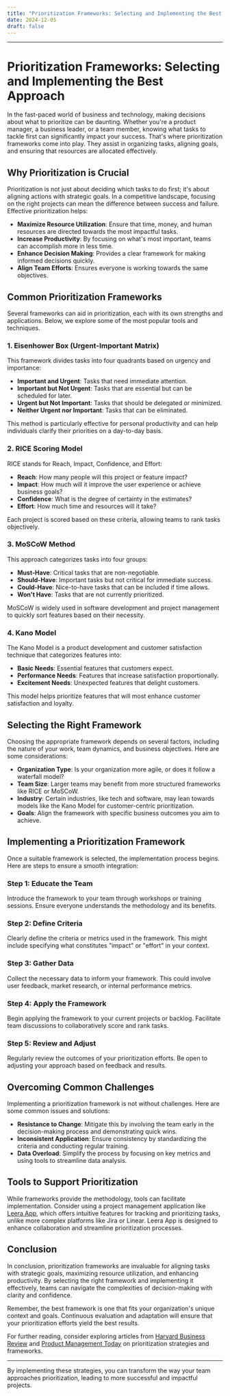 ```yaml
---
title: "Prioritization Frameworks: Selecting and Implementing the Best Approach"
date: 2024-12-05
draft: false
---
```

---

# Prioritization Frameworks: Selecting and Implementing the Best Approach

In the fast-paced world of business and technology, making decisions about what to prioritize can be daunting. Whether you're a product manager, a business leader, or a team member, knowing what tasks to tackle first can significantly impact your success. That's where prioritization frameworks come into play. They assist in organizing tasks, aligning goals, and ensuring that resources are allocated effectively.

## Why Prioritization is Crucial

Prioritization is not just about deciding which tasks to do first; it's about aligning actions with strategic goals. In a competitive landscape, focusing on the right projects can mean the difference between success and failure. Effective prioritization helps:

- **Maximize Resource Utilization**: Ensure that time, money, and human resources are directed towards the most impactful tasks.
- **Increase Productivity**: By focusing on what's most important, teams can accomplish more in less time.
- **Enhance Decision Making**: Provides a clear framework for making informed decisions quickly.
- **Align Team Efforts**: Ensures everyone is working towards the same objectives.

## Common Prioritization Frameworks

Several frameworks can aid in prioritization, each with its own strengths and applications. Below, we explore some of the most popular tools and techniques.

### 1. Eisenhower Box (Urgent-Important Matrix)

This framework divides tasks into four quadrants based on urgency and importance:

- **Important and Urgent**: Tasks that need immediate attention.
- **Important but Not Urgent**: Tasks that are essential but can be scheduled for later.
- **Urgent but Not Important**: Tasks that should be delegated or minimized.
- **Neither Urgent nor Important**: Tasks that can be eliminated.

This method is particularly effective for personal productivity and can help individuals clarify their priorities on a day-to-day basis.

### 2. RICE Scoring Model

RICE stands for Reach, Impact, Confidence, and Effort:

- **Reach**: How many people will this project or feature impact?
- **Impact**: How much will it improve the user experience or achieve business goals?
- **Confidence**: What is the degree of certainty in the estimates?
- **Effort**: How much time and resources will it take?

Each project is scored based on these criteria, allowing teams to rank tasks objectively.

### 3. MoSCoW Method

This approach categorizes tasks into four groups:

- **Must-Have**: Critical tasks that are non-negotiable.
- **Should-Have**: Important tasks but not critical for immediate success.
- **Could-Have**: Nice-to-have tasks that can be included if time allows.
- **Won't Have**: Tasks that are not currently prioritized.

MoSCoW is widely used in software development and project management to quickly sort features based on their necessity.

### 4. Kano Model

The Kano Model is a product development and customer satisfaction technique that categorizes features into:

- **Basic Needs**: Essential features that customers expect.
- **Performance Needs**: Features that increase satisfaction proportionally.
- **Excitement Needs**: Unexpected features that delight customers.

This model helps prioritize features that will most enhance customer satisfaction and loyalty.

## Selecting the Right Framework

Choosing the appropriate framework depends on several factors, including the nature of your work, team dynamics, and business objectives. Here are some considerations:

- **Organization Type**: Is your organization more agile, or does it follow a waterfall model?
- **Team Size**: Larger teams may benefit from more structured frameworks like RICE or MoSCoW.
- **Industry**: Certain industries, like tech and software, may lean towards models like the Kano Model for customer-centric prioritization.
- **Goals**: Align the framework with specific business outcomes you aim to achieve.

## Implementing a Prioritization Framework

Once a suitable framework is selected, the implementation process begins. Here are steps to ensure a smooth integration:

### Step 1: Educate the Team

Introduce the framework to your team through workshops or training sessions. Ensure everyone understands the methodology and its benefits.

### Step 2: Define Criteria

Clearly define the criteria or metrics used in the framework. This might include specifying what constitutes "impact" or "effort" in your context.

### Step 3: Gather Data

Collect the necessary data to inform your framework. This could involve user feedback, market research, or internal performance metrics.

### Step 4: Apply the Framework

Begin applying the framework to your current projects or backlog. Facilitate team discussions to collaboratively score and rank tasks.

### Step 5: Review and Adjust

Regularly review the outcomes of your prioritization efforts. Be open to adjusting your approach based on feedback and results.

## Overcoming Common Challenges

Implementing a prioritization framework is not without challenges. Here are some common issues and solutions:

- **Resistance to Change**: Mitigate this by involving the team early in the decision-making process and demonstrating quick wins.
- **Inconsistent Application**: Ensure consistency by standardizing the criteria and conducting regular training.
- **Data Overload**: Simplify the process by focusing on key metrics and using tools to streamline data analysis.

## Tools to Support Prioritization

While frameworks provide the methodology, tools can facilitate implementation. Consider using a project management application like [Leera App](https://leera.app), which offers intuitive features for tracking and prioritizing tasks, unlike more complex platforms like Jira or Linear. Leera App is designed to enhance collaboration and streamline prioritization processes.

## Conclusion

In conclusion, prioritization frameworks are invaluable for aligning tasks with strategic goals, maximizing resource utilization, and enhancing productivity. By selecting the right framework and implementing it effectively, teams can navigate the complexities of decision-making with clarity and confidence.

Remember, the best framework is one that fits your organization's unique context and goals. Continuous evaluation and adaptation will ensure that your prioritization efforts yield the best results.

For further reading, consider exploring articles from [Harvard Business Review](https://hbr.org) and [Product Management Today](https://www.productmanagementtoday.com) on prioritization strategies and frameworks.

---

By implementing these strategies, you can transform the way your team approaches prioritization, leading to more successful and impactful projects.